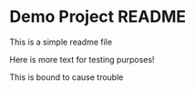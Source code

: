 # Demo Project README

This is a simple readme file

Here is more text for testing purposes!

This is bound to cause trouble